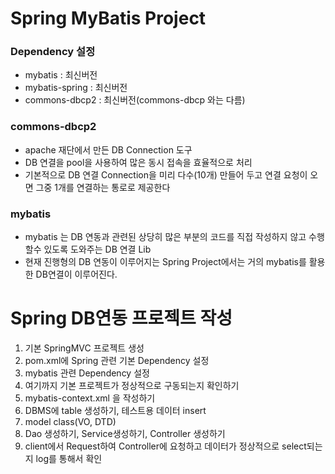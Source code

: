 # Spring MyBatis Project

### Dependency 설정
* mybatis : 최신버전
* mybatis-spring : 최신버전
* commons-dbcp2 : 최신버전(commons-dbcp 와는 다름)

### commons-dbcp2
* apache 재단에서 만든 DB Connection 도구
* DB 연결을 pool을 사용하여 많은 동시 접속을 효율적으로 처리
* 기본적으로 DB 연결 Connection을 미리 다수(10개) 만들어 두고 연결 요청이 오면 그중 1개를 연결하는 통로로 제공한다

### mybatis
* mybatis 는 DB 연동과 관련된 상당히 많은 부분의 코드를 직접 작성하지 않고 수행할수 있도록 도와주는 DB 연결 Lib
* 현재 진행형의 DB 연동이 이루어지는 Spring Project에서는 거의 mybatis를 활용한 DB연결이 이루어진다.

# Spring DB연동 프로젝트 작성
1. 기본 SpringMVC 프로젝트 생성
2. pom.xml에 Spring 관련 기본 Dependency 설정
3. mybatis 관련 Dependency 설정
4. 여기까지 기본 프로젝트가 정상적으로 구동되는지 확인하기
5. mybatis-context.xml 을 작성하기
6. DBMS에 table 생성하기, 테스트용 데이터 insert
7. model class(VO, DTD)
8. Dao 생성하기, Service생성하기, Controller 생성하기
9. client에서 Request하여 Controller에 요청하고 데이터가 정상적으로 select되는지 log를 통해서 확인